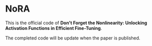 # NoRA

This is the official code of **Don't Forget the Nonlinearity: Unlocking Activation Functions in Efficient Fine-Tuning**.

The completed code will be update when the paper is published.
